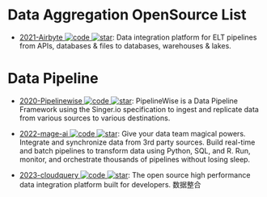 # Data Aggregation OpenSource List

- [2021-Airbyte ![code](https://martrix-usa.oss-accelerate.aliyuncs.com/logo/code.svg) ![star](https://img.shields.io/github/stars/airbytehq/airbyte)](https://github.com/airbytehq/airbyte): Data integration platform for ELT pipelines from APIs, databases & files to databases, warehouses & lakes.

# Data Pipeline

- [2020-Pipelinewise ![code](https://martrix-usa.oss-accelerate.aliyuncs.com/logo/code.svg) ![star](https://img.shields.io/github/stars/transferwise/pipelinewise)](https://github.com/transferwise/pipelinewise): PipelineWise is a Data Pipeline Framework using the Singer.io specification to ingest and replicate data from various sources to various destinations.

- [2022-mage-ai ![code](https://martrix-usa.oss-accelerate.aliyuncs.com/logo/code.svg) ![star](https://img.shields.io/github/stars/mage-ai/mage-ai)](https://github.com/mage-ai/mage-ai): Give your data team magical powers. Integrate and synchronize data from 3rd party sources. Build real-time and batch pipelines to transform data using Python, SQL, and R. Run, monitor, and orchestrate thousands of pipelines without losing sleep.

- [2023-cloudquery ![code](https://martrix-usa.oss-accelerate.aliyuncs.com/logo/code.svg) ![star](https://img.shields.io/github/stars/cloudquery/cloudquery)](https://github.com/cloudquery/cloudquery): The open source high performance data integration platform built for developers. 数据整合
